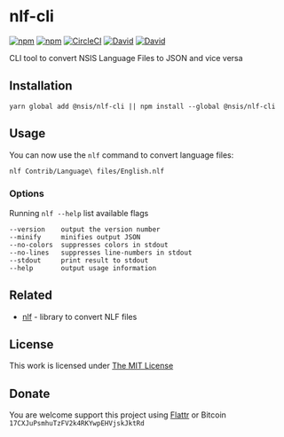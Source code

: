 # nlf-cli

[![npm](https://flat.badgen.net/npm/license/@nsis/nlf-cli)](https://www.npmjs.org/package/@nsis/nlf-cli)
[![npm](https://flat.badgen.net/npm/v/@nsis/nlf-cli)](https://www.npmjs.org/package/@nsis/nlf-cli)
[![CircleCI](https://flat.badgen.net/circleci/github/idleberg/node-nlf-cli)](https://circleci.com/gh/idleberg/node-nlf-cli)
[![David](https://flat.badgen.net/david/dep/idleberg/node-nlf-cli)](https://david-dm.org/idleberg/node-nlf-cli)
[![David](https://flat.badgen.net/david/dev/idleberg/node-nlf-cli)](https://david-dm.org/idleberg/node-nlf-cli?type=dev)

CLI tool to convert NSIS Language Files to JSON and vice versa

## Installation

`yarn global add @nsis/nlf-cli || npm install --global @nsis/nlf-cli`

## Usage

You can now use the `nlf` command to convert language files:

```sh
nlf Contrib/Language\ files/English.nlf
```

### Options

Running `nlf --help` list available flags

```
--version    output the version number
--minify     minifies output JSON
--no-colors  suppresses colors in stdout
--no-lines   suppresses line-numbers in stdout
--stdout     print result to stdout
--help       output usage information
```

## Related

- [nlf](https://www.npmjs.org/package/@nsis/nlf) - library to convert NLF files

## License

This work is licensed under [The MIT License](https://opensource.org/licenses/MIT)

## Donate

You are welcome support this project using [Flattr](https://flattr.com/submit/auto?user_id=idleberg&url=https://github.com/idleberg/node-nlf-cli) or Bitcoin `17CXJuPsmhuTzFV2k4RKYwpEHVjskJktRd`
